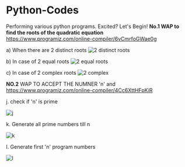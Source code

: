 # Python-Codes
Performing various python programs. Excited? Let's Begin!
**No.1 WAP to find the roots of the quadratic equation**
https://www.programiz.com/online-compiler/6vCmrfoGWae0g

a) When there are 2 distinct roots
![2 distinct roots](https://github.com/user-attachments/assets/3da54c36-5e41-47e3-a6e8-05a8ea494179)


b) In case of 2 equal roots
![2 equal roots](https://github.com/user-attachments/assets/59ff2a19-adc0-4afb-83c5-01f7a67d42e8)


c) In case of 2 complex roots
![2 complex](https://github.com/user-attachments/assets/20640dcf-540e-40a9-80c1-2f5ea0c56b9d)

**NO.2** WAP TO ACCEPT THE NUMNER 'n' and
https://www.programiz.com/online-compiler/4Cc6XttHFpKiR

j. check if 'n' is prime

![j](https://github.com/user-attachments/assets/90204e5b-b5ba-4dd6-8f89-409fcc3f8ad2)

k. Generate all prime numbers till n

![k](https://github.com/user-attachments/assets/115bb0dc-dc45-4d00-842e-584101df0c3e)

l. Generate first 'n' program numbers

![l](https://github.com/user-attachments/assets/cfebda16-486b-4b2b-a225-0a3309675371)












